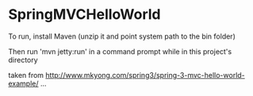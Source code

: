 # SpringMVCHelloWorld
To run, install Maven (unzip it and point system path to the bin folder)

Then run 'mvn jetty:run' in a command prompt while in this project's directory

taken from http://www.mkyong.com/spring3/spring-3-mvc-hello-world-example/ ...
